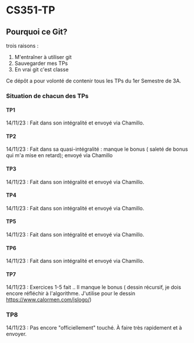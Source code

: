 # CS351-TP
## Pourquoi ce Git?
trois raisons :
  1. M'entraîner à utiliser git
  2. Sauvegarder mes TPs
  3. En vrai git c'est classe

Ce dépôt a pour volonté de contenir tous les TPs du 1er Semestre de 3A.
### Situation de chacun des TPs
#### TP1
14/11/23 : Fait dans son intégralité et envoyé via Chamillo.
#### TP2
14/11/23 : Fait dans sa quasi-intégralité : manque le bonus ( saleté de bonus qui m'a mise en retard); envoyé via Chamillo
#### TP3
14/11/23 : Fait dans son intégralité et envoyé via Chamillo.
#### TP4
14/11/23 : Fait dans son intégralité et envoyé via Chamillo.
#### TP5
14/11/23 : Fait dans son intégralité et envoyé via Chamillo.
#### TP6
14/11/23 : Fait dans son intégralité et envoyé via Chamillo.
#### TP7
14/11/23 : Exercices 1-5 fait .. Il manque le bonus ( dessin récursif, je dois encore réfléchir à l'algorithme. J'utilise pour le dessin https://www.calormen.com/jslogo/)
### TP8
14/11/23 : Pas encore "officiellement" touché. À faire très rapidement et à envoyer.
